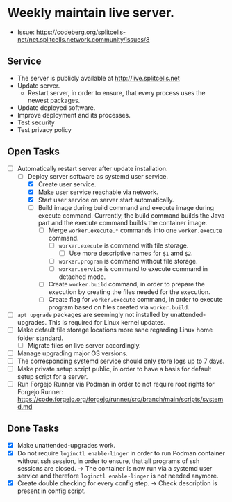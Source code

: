 # Weekly maintain live server.
* Issue: https://codeberg.org/splitcells-net/net.splitcells.network.community/issues/8
## Service
* The server is publicly available at http://live.splitcells.net
* Update server.
    * Restart server, in order to ensure, that every process uses the newest packages.
* Update deployed software. 
* Improve deployment and its processes.
* Test security
* Test privacy policy
## Open Tasks
* [ ] Automatically restart server after update installation.
    * [ ] Deploy server software as systemd user service.
        * [x] Create user service.
        * [x] Make user service reachable via network.
        * [x] Start user service on server start automatically.
        * [ ] Build image during build command and execute image during execute command.
          Currently, the build command builds the Java part and the execute command builds the container image.
            * [ ] Merge `worker.execute.*` commands into one `worker.execute` command.
                * [ ] `worker.execute` is command with file storage.
                    * [ ] Use more descriptive names for `$1` amd `$2`.
                * [ ] `worker.program` is command without file storage.
                * [ ] `worker.service` is command to execute command in detached mode.
            * [ ] Create `worker.build` command, in order to prepare the execution by creating the files needed for the execution.
            * [ ] Create flag for `worker.execute` command, in order to execute program based on files created via `worker.build`.
* [ ] `apt upgrade` packages are seemingly not installed by unattended-upgrades.
  This is required for Linux kernel updates. 
* [ ] Make default file storage locations more sane regarding Linux home folder standard.
    * [ ] Migrate files on live server accordingly.
* [ ] Manage upgrading major OS versions.
* [ ] The corresponding systemd service should only store logs up to 7 days.
* [ ] Make private setup script public, in order to have a basis for default setup script for a server.
* [ ] Run Forgejo Runner via Podman in order to not require root rights for Forgejo Runner: https://code.forgejo.org/forgejo/runner/src/branch/main/scripts/systemd.md
## Done Tasks
* [x] Make unattended-upgrades work.
* [x] Do not require `loginctl enable-linger` in order to run Podman container without ssh session,
  in order to ensure, that all programs of ssh sessions are closed.
  -> The container is now run via a systemd user service and therefore `loginctl enable-linger` is not needed anymore.
* [x] Create double checking for every config step. -> Check description is present in config script.